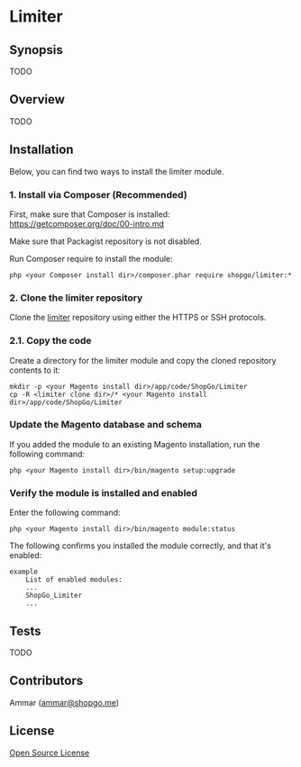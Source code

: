 Limiter
=======


## Synopsis

TODO

## Overview

TODO

## Installation

Below, you can find two ways to install the limiter module.

### 1. Install via Composer (Recommended)
First, make sure that Composer is installed: https://getcomposer.org/doc/00-intro.md

Make sure that Packagist repository is not disabled.

Run Composer require to install the module:

    php <your Composer install dir>/composer.phar require shopgo/limiter:*

### 2. Clone the limiter repository
Clone the <a href="https://github.com/shopgo-magento2/limiter" target="_blank">limiter</a> repository using either the HTTPS or SSH protocols.

### 2.1. Copy the code
Create a directory for the limiter module and copy the cloned repository contents to it:

    mkdir -p <your Magento install dir>/app/code/ShopGo/Limiter
    cp -R <limiter clone dir>/* <your Magento install dir>/app/code/ShopGo/Limiter

### Update the Magento database and schema
If you added the module to an existing Magento installation, run the following command:

    php <your Magento install dir>/bin/magento setup:upgrade

### Verify the module is installed and enabled
Enter the following command:

    php <your Magento install dir>/bin/magento module:status

The following confirms you installed the module correctly, and that it's enabled:

    example
        List of enabled modules:
        ...
        ShopGo_Limiter
        ...

## Tests

TODO

## Contributors

Ammar (<ammar@shopgo.me>)

## License

[Open Source License](LICENSE.txt)
